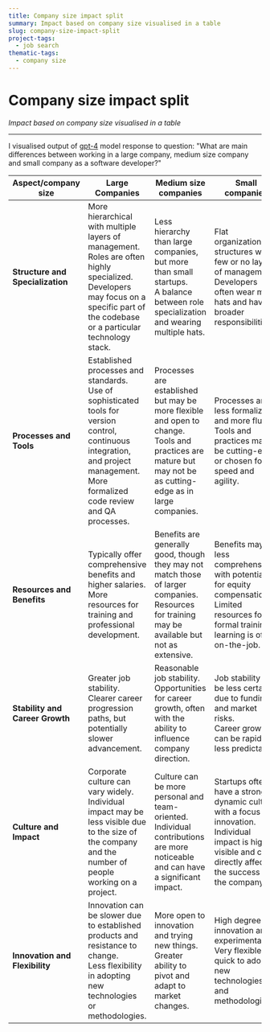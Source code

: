 ```yaml
---
title: Company size impact split
summary: Impact based on company size visualised in a table
slug: company-size-impact-split
project-tags: 
  - job search
thematic-tags:
  - company size
---
```


# Company size impact split

*Impact based on company size visualised in a table*

---
I visualised output of [gpt-4](https://openai.com/index/gpt-4/) model response to question: "What are main differences between working in a large company, medium size company and small company as a software developer?"



| Aspect/company size              | **Large Companies**                                                                                                                                                                         | **Medium size companies**                                                                                                                                       | **Small companies**                                                                                                                                                   |
|----------------------------------|---------------------------------------------------------------------------------------------------------------------------------------------------------------------------------------------|-----------------------------------------------------------------------------------------------------------------------------------------------------------------|-----------------------------------------------------------------------------------------------------------------------------------------------------------------------|
| **Structure and Specialization** | More hierarchical with multiple layers of management. <br>Roles are often highly specialized. <br>Developers may focus on a specific part of the codebase or a particular technology stack. | Less hierarchy than large companies, but more than small startups. <br>A balance between role specialization and wearing multiple hats.                         | Flat organizational structures with few or no layers of management. <br>Developers often wear many hats and have broader responsibilities.                            |
| **Processes and Tools**          | Established processes and standards. <br>Use of sophisticated tools for version control, continuous integration, and project management. <br>More formalized code review and QA processes.  | Processes are established but may be more flexible and open to change. <br>Tools and practices are mature but may not be as cutting-edge as in large companies. | Processes are less formalized and more fluid. <br> Tools and practices may be cutting-edge or chosen for speed and agility.                                           |
| **Resources and Benefits**       | Typically offer comprehensive benefits and higher salaries. <br> More resources for training and professional development.                                                                  | Benefits are generally good, though they may not match those of larger companies. <br>Resources for training may be available but not as extensive.             | Benefits may be less comprehensive, with potential for equity compensation. <br>Limited resources for formal training; learning is often on-the-job.                  |
| **Stability and Career Growth**  | Greater job stability. <br> Clearer career progression paths, but potentially slower advancement.                                                                                           | Reasonable job stability. <br>Opportunities for career growth, often with the ability to influence company direction.                                           | Job stability can be less certain due to funding and market risks. <br>Career growth can be rapid but less predictable.                                               |
| **Culture and Impact**           | Corporate culture can vary widely. <br> Individual impact may be less visible due to the size of the company and the number of people working on a project.                                 | Culture can be more personal and team-oriented. <br>Individual contributions are more noticeable and can have a significant impact.                             | Startups often have a strong, dynamic culture with a focus on innovation. <br>Individual impact is highly visible and can directly affect the success of the company. |
| **Innovation and Flexibility**   | Innovation can be slower due to established products and resistance to change. <br>Less flexibility in adopting new technologies or methodologies.                                          | More open to innovation and trying new things. <br>Greater ability to pivot and adapt to market changes.                                                        | High degree of innovation and experimentation. <br>Very flexible and quick to adopt new technologies and methodologies.                                               |


